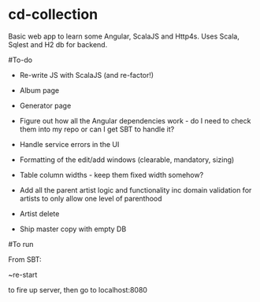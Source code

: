 # cd-collection
Basic web app to learn some Angular, ScalaJS and Http4s. Uses Scala, Sqlest and H2 db for backend.

#To-do
- Re-write JS with ScalaJS (and re-factor!)

- Album page

- Generator page

- Figure out how all the Angular dependencies work - do I need to check them into my repo or can I get SBT to handle it?

- Handle service errors in the UI

- Formatting of the edit/add windows (clearable, mandatory, sizing)

- Table column widths - keep them fixed width somehow?

- Add all the parent artist logic and functionality inc domain validation for artists to only allow one level of parenthood

- Artist delete

- Ship master copy with empty DB

#To run

From SBT:

~re-start 

to fire up server, then go to localhost:8080